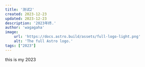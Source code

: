```yaml
---
title: '测试2'
created: 2023-12-23
updated: 2023-12-23
description: '2023年终.'
author: 'wagagaha'
image:
    url: 'https://docs.astro.build/assets/full-logo-light.png'
    alt: 'The full Astro logo.'
tags: ["2023"]
---
```


this is my 2023
